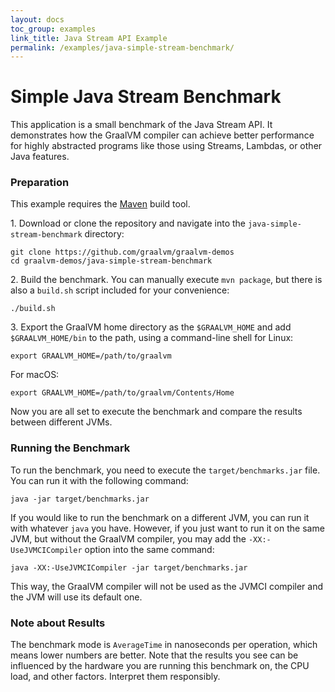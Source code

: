 ```yaml
---
layout: docs
toc_group: examples
link_title: Java Stream API Example
permalink: /examples/java-simple-stream-benchmark/
---
```


# Simple Java Stream Benchmark

This application is a small benchmark of the Java Stream API. It demonstrates how
the GraalVM compiler can achieve better performance for highly
abstracted programs like those using Streams, Lambdas, or other Java features.

### Preparation

This example requires the [Maven](https://maven.apache.org/) build tool.

1&#46; Download or clone the repository and navigate into the `java-simple-stream-benchmark` directory:
```shell
git clone https://github.com/graalvm/graalvm-demos
cd graalvm-demos/java-simple-stream-benchmark
```

2&#46; Build the benchmark. You can manually execute `mvn package`, but there is also
a `build.sh` script included for your convenience:
```shell
./build.sh
```

3&#46; Export the GraalVM home directory as the `$GRAALVM_HOME` and add `$GRAALVM_HOME/bin`
to the path, using a command-line shell for Linux:
```shell
export GRAALVM_HOME=/path/to/graalvm
```
For macOS:
```shell
export GRAALVM_HOME=/path/to/graalvm/Contents/Home
```

Now you are all set to execute the benchmark and compare the results between different JVMs.

### Running the Benchmark

To run the benchmark, you need to execute the `target/benchmarks.jar` file.
You can run it with the following command:
```shell
java -jar target/benchmarks.jar
```
If you would like to run the benchmark on a different JVM, you can run it with
whatever `java` you have. However, if you just want to run it on the same JVM,
but without the GraalVM compiler, you may add the `-XX:-UseJVMCICompiler` option
into the same command:
```shell
java -XX:-UseJVMCICompiler -jar target/benchmarks.jar
```

This way, the GraalVM compiler will not be used as the JVMCI compiler and the JVM will use its default one.

### Note about Results

The benchmark mode is `AverageTime` in nanoseconds per operation, which means
lower numbers are better. Note that the results you see can be influenced by the
hardware you are running this benchmark on, the CPU load, and other factors.
Interpret them responsibly.
